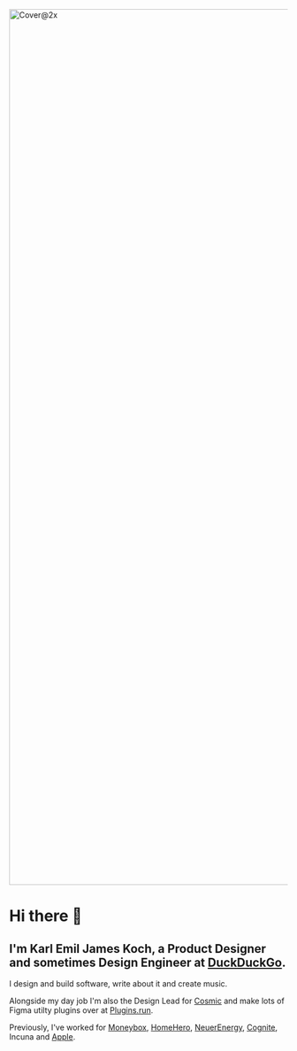 <img width="1584" alt="Cover@2x" src="https://imgix.cosmicjs.com/c7edd3d0-ae12-11ed-af66-33af207f05dd-LinkedIn-cover---1.png.jpg">

# Hi there 👋
## I'm Karl Emil James Koch, a Product Designer and sometimes Design Engineer at [DuckDuckGo](https://www.duckduckgo.com).

I design and build software, write about it and create music.

Alongside my day job I'm also the Design Lead for [Cosmic](https://www.cosmicjs.com) and make lots of Figma utilty plugins over at [Plugins.run](https://www.plugins.run).

Previously, I've worked for [Moneybox](https://www.moneyboxapp.com), [HomeHero](https://www.homehero.co.uk), [NeuerEnergy](https://www.neuerenergy.com), [Cognite](https://www.cognite.co), Incuna and [Apple](https://www.apple.com/uk/retail).

<!--
**kemiljk/kemiljk** is a ✨ _special_ ✨ repository because its `README.md` (this file) appears on your GitHub profile.

Here are some ideas to get you started:

- 🔭 I’m currently working on ...
- 🌱 I’m currently learning ...
- 👯 I’m looking to collaborate on ...
- 🤔 I’m looking for help with ...
- 💬 Ask me about ...
- 📫 How to reach me: ...
- 😄 Pronouns: ...
- ⚡ Fun fact: ...
-->
